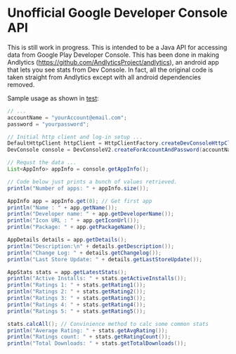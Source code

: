 Unofficial Google Developer Console API
===================

This is still work in progress.
This is intended to be a Java API for accessing data from Google Play Developer Console.
This has been done in making Andlytics (https://github.com/AndlyticsProject/andlytics), an android app that lets you see stats from Dev Console.
In fact, all the original code is taken straight from Andlytics except with all android dependencies removed.

Sample usage as shown in [test][1]:
```java
// ...
accountName = "yourAccount@email.com";
password = "yourpassword";

// Initial http client and log-in setup ...
DefaultHttpClient httpClient = HttpClientFactory.createDevConsoleHttpClient(DevConsoleV2.TIMEOUT);
DevConsole console = DevConsoleV2.createForAccountAndPassword(accountName, password, httpClient);

// Requst the data ...
List<AppInfo> appInfo = console.getAppInfo();

// Code below just prints a bunch of values retrieved.
println("Number of apps: " + appInfo.size());

AppInfo app = appInfo.get(0); // Get first app
println("Name : " + app.getName());
println("Developer name: " + app.getDeveloperName());
println("Icon URL : " + app.getIconUrl());
println("Package: " + app.getPackageName());

AppDetails details = app.getDetails();
println("Description:\n" + details.getDescription());
println("Change Log: " + details.getChangelog());
println("Last Store Update: " + details.getLastStoreUpdate());

AppStats stats = app.getLatestStats();
println("Active Installs: " + stats.getActiveInstalls());
println("Ratings 1: " + stats.getRating1());
println("Ratings 2: " + stats.getRating2());
println("Ratings 3: " + stats.getRating3());
println("Ratings 4: " + stats.getRating4());
println("Ratings 5: " + stats.getRating5());

stats.calcAll(); // Convinience method to calc some common stats
println("Average Rating: " + stats.getAvgRating());
println("Ratings count: " + stats.getRatingCount());
println("Total Downloads: " + stats.getTotalDownloads());
```
[1]: https://github.com/xiaochuanyu/DeveloperConsoleAPI/blob/master/src/com/github/andlyticsproject/test/Main.java
